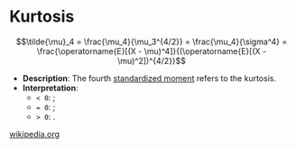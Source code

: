 # Kurtosis

$$\tilde{\mu}_4 = \frac{\mu_4}{\mu_3^{4/2}} = \frac{\mu_4}{\sigma^4} = \frac{\operatorname{E}[(X - \mu)^4]}{(\operatorname{E}[(X - \mu)^2])^{4/2}}$$

* **Description**: The fourth [standardized moment](https://en.wikipedia.org/wiki/Standardized_moment) refers to the kurtosis.
* **Interpretation**:
    * `< 0`: ;
    * `= 0`: ;
    * `> 0`: .

[wikipedia.org](https://en.wikipedia.org/wiki/Kurtosis)
